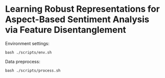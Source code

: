 # Learning Robust Representations for Aspect-Based Sentiment Analysis via Feature Disentanglement
Environment settings: 
```shell
bash ./scripts/env.sh
```
Data preprocess:
```shell
bash ./scripts/process.sh
```
